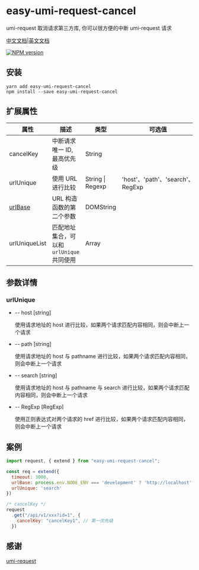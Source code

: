 # easy-umi-request-cancel

umi-request 取消请求第三方库, 你可以很方便的中断 umi-request 请求

[中文文档](https://github.com/itkui/easy-umi-request-cancel/blob/master/README.md)|[英文文档](https://github.com/itkui/easy-umi-request-cancel/blob/master/en.README.md)

[![NPM version](https://img.shields.io/badge/npm-v1.1.4-blue?style=flat)](https://www.npmjs.com/package/easy-umi-request-cancel)

## 安装

```shell
yarn add easy-umi-request-cancel
npm install --save easy-umi-request-cancel
```

## 扩展属性

| 属性                                                                | 描述                                    | 类型             | 可选值                           | 默认值                 |
| ------------------------------------------------------------------- | --------------------------------------- | ---------------- | -------------------------------- | ---------------------- |
| cancelKey                                                           | 中断请求唯一 ID, 最高优先级             | String           |                                  |                        |
| urlUnique                                                           | 使用 URL 进行比较                       | String \| Regexp | 'host'、'path'、'search'、RegExp |                        |
| [urlBase](https://developer.mozilla.org/zh-CN/docs/Web/API/URL/URL) | URL 构造函数的第二个参数                | DOMString        |                                  | window.location.origin |
| urlUniqueList                                                       | 匹配地址集合，可以和`urlUnique`共同使用 | Array            |                                  |                        |

## 参数详情

### urlUnique

- -- host [string]

  使用请求地址的 host 进行比较，如果两个请求匹配内容相同，则会中断上一个请求

- -- path [string]

  使用请求地址的 host 与 pathname 进行比较，如果两个请求匹配内容相同，则会中断上一个请求

- -- search [string]

  使用请求地址的 host 与 pathname 与 search 进行比较，如果两个请求匹配内容相同，则会中断上一个请求

- -- RegExp [RegExp]

  使用正则表达式对两个请求的 href 进行比较，如果两个请求匹配内容相同，则会中断上一个请求

## 案例

```javascript
import request, { extend } from "easy-umi-request-cancel";

const req = extend({
  timeout: 3000,
  urlBase: process.env.NODE_ENV === 'development' ? 'http://localhost': ''
  urlUnique: 'search'
})

/* cancelKey */
request
  .get("/api/v1/xxx?id=1", {
    cancelKey: "cancelKey1", // 第一优先级
  })

```

## 感谢

[umi-request](#https://github.com/umijs/umi-request)
